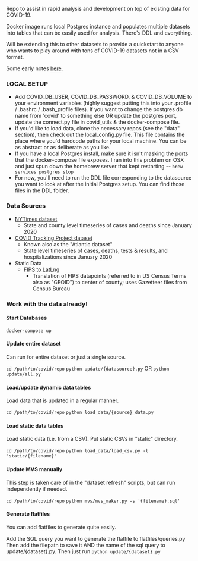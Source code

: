 Repo to assist in rapid analysis and development on top of existing data for COVID-19.

Docker image runs local Postgres instance and populates multiple datasets into tables that can be easily used for analysis. There's DDL and everything.

Will be extending this to other datasets to provide a quickstart to anyone who
wants to play around with tons of COVID-19 datasets not in a CSV format.

Some early notes [here](https://docs.google.com/document/d/1sQNuf-2Iud6JJ5V0mbTWqXwwA1A3QOzsqRQ-5GXXMDk/edit?usp=sharing).

### LOCAL SETUP
- Add COVID_DB_USER, COVID_DB_PASSWORD, & COVID_DB_VOLUME to your environment variables
  (highly suggest putting this into your .profile / .bashrc / .bash_profile files).
  If you want to change the postgres db name from 'covid' to something else OR
  update the postgres port, update the connect.py file in covid_utils & the docker-compose file.
- If you'd like to load data, clone the necessary repos (see the "data" section),
then check out the local_config.py file. This file contains the place where you'd
hardcode paths for your local machine. You can be as abstract or as deliberate as you like.
- If you have a local Postgres install, make sure it isn't masking the ports that
the docker-compose file exposes. I ran into this problem on OSX and just spun down
the homebrew server that kept restarting -- `brew services postgres stop`
- For now, you'll need to run the DDL file corresponding to the datasource you want to look at after the initial
Postgres setup. You can find those files in the DDL folder.

### Data Sources
- [NYTimes dataset](https://github.com/nytimes/covid-19-data)
  - State and county level timeseries of cases and deaths since January 2020
- [COVID Tracking Project dataset](https://covidtracking.com/)
  - Known also as the "Atlantic dataset"
  - State level timeseries of cases, deaths, tests & results, and hospitalizations since January 2020
- Static Data
  - [FIPS to LatLng](https://www2.census.gov/geo/docs/maps-data/data/gazetteer/2019_Gazetteer/2019_Gaz_counties_national.zip)
    - Translation of FIPS datapoints (referred to in US Census Terms also as "GEOID") to center of county; uses Gazetteer files from Census Bureau

### Work with the data already!
#### Start Databases
`docker-compose up`

#### Update entire dataset
Can run for entire dataset or just a single source.

`cd /path/to/covid/repo`
`python update/{datasource}.py`
OR
`python update/all.py`

#### Load/update dynamic data tables
Load data that is updated in a regular manner.

`cd /path/to/covid/repo`
`python load_data/{source}_data.py`

#### Load static data tables
Load static data (i.e. from a CSV). Put static CSVs in "static" directory.

`cd /path/to/covid/repo`
`python load_data/load_csv.py -l 'static/{filename}'`

#### Update MVS manually
This step is taken care of in the "dataset refresh" scripts, but can run independently if needed.

`cd /path/to/covid/repo`
`python mvs/mvs_maker.py -s '{filename}.sql'`

#### Generate flatfiles
You can add flatfiles to generate quite easily.

Add the SQL query you want to generate the flatfile to flatfiles/queries.py
Then add the filepath to save it AND the name of the sql query to update/{dataset}.py.
Then just run `python update/{dataset}.py`
